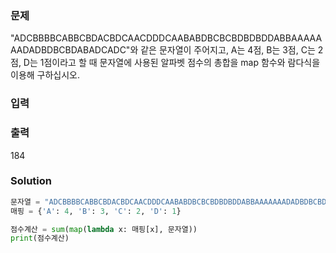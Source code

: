 ### 문제
"ADCBBBBCABBCBDACBDCAACDDDCAABABDBCBCBDBDBDDABBAAAAAAADADBDBCBDABADCADC"와
같은 문자열이 주어지고, A는 4점, B는 3점, C는 2점, D는 1점이라고 할 때 문자열에 사용된
알파벳 점수의 총합을 map 함수와 람다식을 이용해 구하십시오.

### 입력

### 출력
184

### Solution
```python
문자열 = "ADCBBBBCABBCBDACBDCAACDDDCAABABDBCBCBDBDBDDABBAAAAAAADADBDBCBDABADCADC"
매핑 = {'A': 4, 'B': 3, 'C': 2, 'D': 1}

점수계산 = sum(map(lambda x: 매핑[x], 문자열))
print(점수계산)
```
